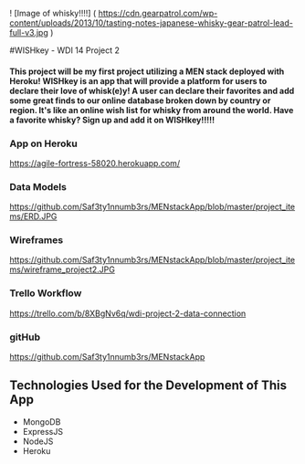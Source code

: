 ! [Image of whisky!!!!]
( https://cdn.gearpatrol.com/wp-content/uploads/2013/10/tasting-notes-japanese-whisky-gear-patrol-lead-full-v3.jpg )

#WISHkey - WDI 14 Project 2
#### This project will be my first project utilizing a MEN stack deployed with Heroku! WISHkey is an app that will provide a platform for users to declare their love of whisk(e)y! A user can declare their favorites and add some great finds to our online database broken down by country or region. It's like an online wish list for whisky from around the world. Have a favorite whisky? Sign up and add it on WISHkey!!!!!

### App on Heroku

https://agile-fortress-58020.herokuapp.com/

### Data Models
https://github.com/Saf3ty1nnumb3rs/MENstackApp/blob/master/project_items/ERD.JPG


### Wireframes

https://github.com/Saf3ty1nnumb3rs/MENstackApp/blob/master/project_items/wireframe_project2.JPG

### Trello Workflow

https://trello.com/b/8XBgNv6q/wdi-project-2-data-connection

### gitHub

https://github.com/Saf3ty1nnumb3rs/MENstackApp



## Technologies Used for the Development of This App

* MongoDB
* ExpressJS
* NodeJS
* Heroku
